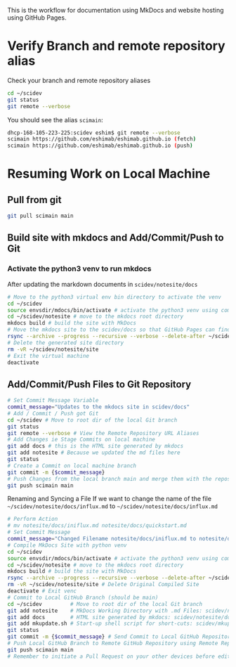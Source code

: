 This is the workflow for documentation using MkDocs and website hosting using GitHub Pages.

# Verify Branch and remote repository alias

Check your branch and remote repository aliases

```bash
cd ~/scidev
git status
git remote --verbose
```

You should see the alias `scimain`:

```bash
dhcp-168-105-223-225:scidev eshim$ git remote --verbose
scimain https://github.com/eshimab/eshimab.github.io (fetch)
scimain https://github.com/eshimab/eshimab.github.io (push)
```

# Resuming Work on Local Machine

## Pull from git

```bash
git pull scimain main
```


## Build site with mkdocs and Add/Commit/Push to Git

### Activate the python3 venv to run mkdocs
After updating the markdown documents in `scidev/notesite/docs`

```bash
# Move to the python3 virtual env bin directory to activate the venv
cd ~/scidev
source envsdir/mdocs/bin/activate # activate the python3 venv using command `source`
cd ~/scidev/notesite # move to the mkdocs root directory
mkdocs build # build the site with MkDocs
# Move the mkdocs site to the scidev/docs so that GitHub Pages can find it
rsync --archive --progress --recursive --verbose --delete-after ~/scidev/notesite/site/* ~/scidev/docs
# Delete the generated site directory
rm -vR ~/scidev/notesite/site
# Exit the virtual machine
deactivate
```

## Add/Commit/Push Files to Git Repository

```bash
# Set Commit Message Variable
commit_message="Updates to the mkdocs site in scidev/docs"
# Add / Commit / Push got Git
cd ~/scidev # Move to root dir of the local Git branch
git status
git remote --verbose # View the Remote Repository URL Aliases
# Add Changes ie Stage Commits on local machine
git add docs # this is the HTML site generated by mkdocs
git add notesite # Because we updated the md files here
git status
# Create a Commit on local machine branch
git commit -m {$commit_message}
# Push Changes from the local branch main and merge them with the repository alias scimain
git push scimain main
```

Renaming and Syncing a File
If we want to change the name of the file `~/scidev/notesite/docs/influx.md` to `~/scidev/notesite/docs/influx.md`
```bash
# Perform Action
# mv notesite/docs/iniflux.md notesite/docs/quickstart.md 
# Set Commit Message
commit_message="Changed Filename notesite/docs/iniflux.md to notesite/docs/quickstart.md. Updated workflow.md and mkupdate.sh"
# Compile MkDocs Site with python venv
cd ~/scidev
source envsdir/mdocs/bin/activate # activate the python3 venv using command `source`
cd ~/scidev/notesite # move to the mkdocs root directory
mkdocs build # build the site with MkDocs
rsync --archive --progress --recursive --verbose --delete-after ~/scidev/notesite/site/* ~/scidev/docs # Syhc
rm -vR ~/scidev/notesite/site # Delete Original Compiled Site
deactivate # Exit venc
# Commit to Local GitHub Branch (should be main)
cd ~/scidev         # Move to root dir of the local Git branch
git add notesite    # MkDocs Working Directory with .md Files: scidev/notesite
git add docs        # HTML site generated by mkdocs: scidev/notesite/docs
git add mkupdate.sh # Start-up shell script for short-cuts: scidev/mkupdate.sh
git status
git commit -m {$commit_message} # Send Commit to Local GitHub Repository (should be main)
# Push Local GitHub Branch to Remote GitHub Repository using Remote Repository URL alias: scimain
git push scimain main
# Remember to initiate a Pull Request on your other devices before editting files!
```
